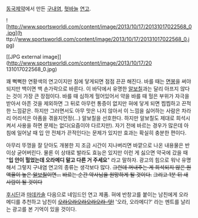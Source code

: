 [동국제약](%EB%8F%99%EA%B5%AD%EC%A0%9C%EC%95%BD.md)에서 만든
[구내염](%EA%B5%AC%EB%82%B4%EC%97%BC.md),
[혓바늘](%ED%98%93%EB%B0%94%EB%8A%98.md) [연고](%EC%97%B0%EA%B3%A0.md).

![http://www.sportsworldi.com/content/image/2013/10/17/20131017022568_0.jpg](h
ttp://www.sportsworldi.com/content/image/2013/10/17/20131017022568_0.jpg)

[[JPG external image]](http://www.sportsworldi.com/content/image/2013/10/17/20
131017022568_0.jpg)

꽤 뻑뻑한 연황색의 연고이지만 침에 닿게되면 점점 끈끈 해진다. 바를 때는 [면봉](%EB%A9%B4%EB%B4%89.md)을 써야
되지만 백이면 백 손가락으로 바른다. 이 바닥에서 유명한 [알보칠](%EC%95%8C%EB%B3%B4%EC%B9%A0.md)과는 달리
아프지 않다는 것이 가장 큰 장점이다. 바를 때 심하게 헐어있어서 약을 바를 때 헐은 부위가 자극을 받아서 아픈 것을 제외하면 그 뒤로
아무런 통증이 없지만 혀에 닿게 되면 찝찝하고 끈적한 느낌같은. 하지만 그러면서도 아무 맛은 나지 않아서 이 느낌을 싫어하는 사람은 차라리
어리석은 아픔을 겪을지언정(...) 알보칠을 선호한다. 하지만 알보칠도 제대로 희석시켜서 사용을 하면 문제는 없다(요즘이야 다르지만). 자기
전에 바르는 경우가 많은데 아침에 일어날 때 입 안 전체가 끈적인다는 문제가 있지만 효과는 확실히 충분한 편이다.

아무리 뚜껑을 잘 닫아도 개봉한 지 조금 시간이 지나버리면 바깥으로 나온 내용물은 반이상 굳어버린다. 물론 이 상태로 발라도 효능은 있지만
이런 게 싫으면 약국에 갔을 때 "**입 안이 헐었는데 오라메디 말고 다른 거 주세요**" 라고 말하자. 광고의 힘으로 워낙 유명해서 그렇지
구내염 연고의 종류는 생각보다 많다. <del>그런데 꺼내주는 게 희석되지 않은 원액율이 높은
[알보칠](%EC%95%8C%EB%B3%B4%EC%B9%A0.md)이면...</del> <del>바르는 순간 약사님을 원망하게 될
것이다.</del> <del>그리고 1분 뒤 새 사람이 될 것이다</del>

[후시딘](%ED%9B%84%EC%8B%9C%EB%94%98.md)과
[마데카솔](%EB%A7%88%EB%8D%B0%EC%B9%B4%EC%86%94.md) 다음으로 네임드인 연고 제품. 혀에 반창고를
붙이는 남친에게 오라메디를 추천하고 남친이 <del>[오라오라오라오라오라-앗!](%EC%8A%A4%ED%83%80%20%ED%94%8C%EB%9E%98%ED%8B%B0%EB%82%98.md)</del> '오라, 오라메디?' 라는 멘트를 날리는 광고를 본 기억이 있을 것이다.

